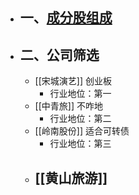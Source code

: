 - ## 一、[成分股组成](http://q.10jqka.com.cn/thshy/detail/code/881160/)
- ## 二、公司筛选
	- [[宋城演艺]]  创业板
		- 行业地位：第一
	- [[中青旅]]  不咋地
		- 行业地位：第二
	- [[岭南股份]]  适合可转债
		- 行业地位：第三
	- [[黄山旅游]]
		-